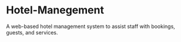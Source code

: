 # Hotel-Manegement
A web-based hotel management system to assist staff with bookings, guests, and services.
